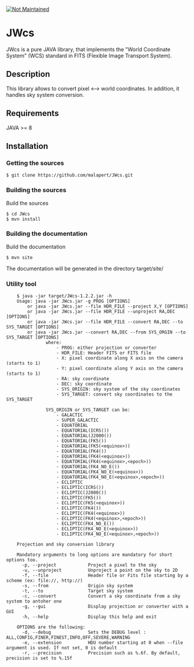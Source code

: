 [![Not Maintained](https://img.shields.io/badge/Maintenance%20Level-Abandoned-orange.svg)](https://gist.github.com/cheerfulstoic/d107229326a01ff0f333a1d3476e068d)


JWcs
======================

JWcs is a pure JAVA library, that implements the "World Coordinate System" (WCS) standard in FITS (Flexible Image Transport System). 

## Description
This library allows to convert pixel <--> world coordinates. In addition, it handles sky system conversion.

## Requirements
JAVA >= 8

## Installation

### Getting the sources

```console
$ git clone https://github.com/malapert/JWcs.git
```
	
### Building the sources

Build the sources

```console
$ cd JWcs
$ mvn install
```
	
### Building the documentation

Build the documentation

```console
$ mvn site
```
	
The documentation will be generated in the directory target/site/


### Utility tool

```console
	$ java -jar target/JWcs-1.2.2.jar -h
	Usage: java -jar JWcs.jar -g PROG [OPTIONS]
	    or java -jar JWcs.jar --file HDR_FILE --project X,Y [OPTIONS]
	    or java -jar JWcs.jar --file HDR_FILE --unproject RA,DEC [OPTIONS]
	    or java -jar JWcs.jar --file HDR_FILE --convert RA,DEC --to SYS_TARGET [OPTIONS]
	    or java -jar JWcs.jar --convert RA,DEC --from SYS_ORGIN --to SYS_TARGET [OPTIONS]
	           where:
	               - PROG: either projection or converter
	               - HDR_FILE: Header FITS or FITS file
	               - X: pixel coordinate along X axis on the camera (starts to 1) 
	               - Y: pixel coordinate along Y axis on the camera (starts to 1) 
	               - RA: sky coordinate
	               - DEC: sky coordinate
	               - SYS_ORIGIN: sky system of the sky coordinates
	               - SYS_TARGET: convert sky coordinates to the SYS_TARGET
	
	           SYS_ORIGIN or SYS_TARGET can be:
	               - GALACTIC
	               - SUPER_GALACTIC
	               - EQUATORIAL
	               - EQUATORIAL(ICRS())
	               - EQUATORIAL(J2000())
	               - EQUATORIAL(FK5())
	               - EQUATORIAL(FK5(<equinox>))
	               - EQUATORIAL(FK4())
	               - EQUATORIAL(FK4(<equinox>))
	               - EQUATORIAL(FK4(<equinox>,<epoch>))
	               - EQUATORIAL(FK4_NO_E())
	               - EQUATORIAL(FK4_NO_E(<equinox>))
	               - EQUATORIAL(FK4_NO_E(<equinox>,<epoch>))
	               - ECLIPTIC
	               - ECLIPTIC(ICRS())
	               - ECLIPTIC(J2000())
	               - ECLIPTIC(FK5())
	               - ECLIPTIC(FK5(<equinox>))
	               - ECLIPTIC(FK4())
	               - ECLIPTIC(FK4(<equinox>))
	               - ECLIPTIC(FK4(<equinox>,<epoch>))
	               - ECLIPTIC(FK4_NO_E())
	               - ECLIPTIC(FK4_NO_E(<equinox>))
	               - ECLIPTIC(FK4_NO_E(<equinox>,<epoch>))
	
	Projection and sky conversion library
	
	Mandatory arguments to long options are mandatory for short options too.
	  -p, --project            Project a pixel to the sky
	  -u, --unproject          Unproject a point on the sky to 2D 
	  -f, --file               Header file or Fits file starting by a scheme (ex: file://, http://)
	  -s, --from               Origin sky system
	  -t, --to                 Target sky system
	  -c, --convert            Convert a sky coordinate from a sky system to antoher one
	  -g, --gui                Display projection or converter with a GUI
	  -h, --help               Display this help and exit
	
	OPTIONS are the following:
	  -d, --debug              Sets the DEBUG level : ALL,CONFIG,FINER,FINEST,INFO,OFF,SEVERE,WARNING
	  -e, --extension          HDU number starting at 0 when --file argument is used. If not set, 0 is default
	  -r, --precision          Precision such as %.6f. By default, precision is set to %.15f


